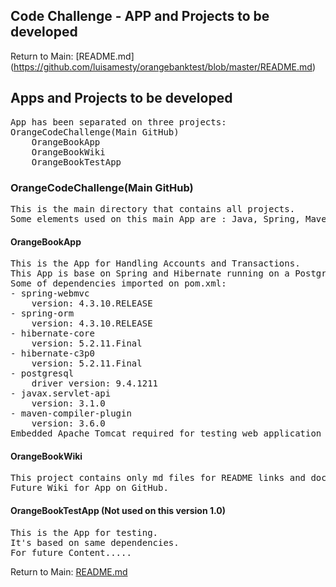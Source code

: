 ## Code Challenge - APP  and Projects to be developed
Return to Main: [README.md] (https://github.com/luisamesty/orangebanktest/blob/master/README.md)
## Apps and Projects to be developed
<pre>
App has been separated on three projects:
OrangeCodeChallenge(Main GitHub)
    OrangeBookApp
    OrangeBookWiki    
    OrangeBookTestApp
</pre>
### OrangeCodeChallenge(Main GitHub)
<pre>
This is the main directory that contains all projects.
Some elements used on this main App are : Java, Spring, Maven, Hibernate, PostgreSQL, JUnit, Tomcat, HTML, CSS, MarkUP files.
</pre>
#### OrangeBookApp
<pre>
This is the App for Handling Accounts and Transactions.
This App is base on Spring and Hibernate running on a PostgreSQL Database.
Some of dependencies imported on pom.xml:
- spring-webmvc
    version: 4.3.10.RELEASE
- spring-orm
    version: 4.3.10.RELEASE
- hibernate-core
    version: 5.2.11.Final
- hibernate-c3p0
    version: 5.2.11.Final
- postgresql
    driver version: 9.4.1211
- javax.servlet-api
    version: 3.1.0
- maven-compiler-plugin
    version: 3.6.0
Embedded Apache Tomcat required for testing web application
</pre>
#### OrangeBookWiki
<pre>
This project contains only md files for README links and documentation.
Future Wiki for App on GitHub.
</pre>
#### OrangeBookTestApp (Not used on this version 1.0)
<pre>
This is the App for testing.
It's based on same dependencies.
For future Content.....
</pre>
Return to Main: [README.md](https://github.com/luisamesty/orangebanktest/blob/master/README.md)


